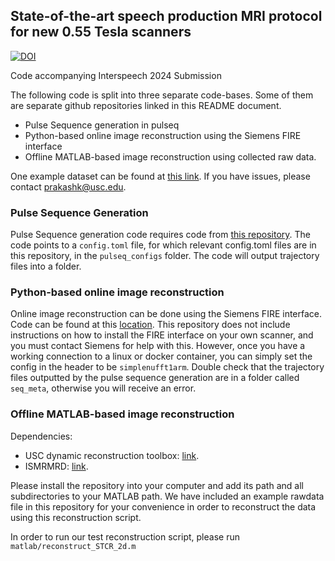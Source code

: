 ## State-of-the-art speech production MRI protocol for new 0.55 Tesla scanners

[![DOI](https://zenodo.org/badge/810527636.svg)](https://zenodo.org/doi/10.5281/zenodo.12751560)

Code accompanying Interspeech 2024 Submission

The following code is split into three separate code-bases. Some of them are separate github repositories linked in this README document.
- Pulse Sequence generation in pulseq
- Python-based online image reconstruction using the Siemens FIRE interface
- Offline MATLAB-based image reconstruction using collected raw data.

One example dataset can be found at [this link](https://drive.google.com/drive/folders/1ZP3Ztb4DEi4iH6kdqNjPRvvTDhjDGXLy?usp=drive_link). If you have issues, please contact prakashk@usc.edu.

### Pulse Sequence Generation
Pulse Sequence generation code requires code from [this repository](https://github.com/usc-mrel/rtspiral_pypulseq).
The code points to a `config.toml` file, for which relevant config.toml files are in this repository, in the `pulseq_configs` folder.
The code will output trajectory files into a folder. 

### Python-based online image reconstruction
Online image reconstruction can be done using the Siemens FIRE interface. Code can be found at this [location](https://github.com/usc-mrel/python-ismrmrd-server). This repository does not include instructions on how to install the FIRE interface on your own scanner, and you must contact Siemens for help with this. However, once you have a working connection to a linux or docker container, you can simply set the config in the header to be `simplenufft1arm`. Double check that the trajectory files outputted by the pulse sequence generation are in a folder called `seq_meta`, otherwise you will receive an error. 

### Offline MATLAB-based image reconstruction
Dependencies:
- USC dynamic reconstruction toolbox: [link](https://github.com/usc-mrel/usc_dynamic_reconstruction).
- ISMRMRD: [link](https://github.com/ismrmrd/ismrmrd).

Please install the repository into your computer and add its path and all subdirectories to your MATLAB path.
We have included an example rawdata file in this repository for your convenience in order to reconstruct the data using this reconstruction script.

In order to run our test reconstruction script, please run `matlab/reconstruct_STCR_2d.m`

